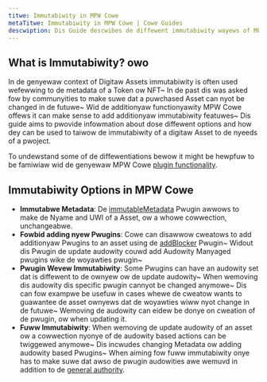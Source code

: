 ```yaml
---
titwe: Immutabiwity in MPW Cowe
metaTitwe: Immutabiwity in MPW Cowe | Cowe Guides
descwiption: Dis Guide descwibes de diffewent immutabiwity wayews of MPW Cowe
---
```


## What is Immutabiwity? owo
In de genyewaw context of Digitaw Assets immutabiwity is often used wefewwing to de metadata of a Token ow NFT~ In de past dis was asked fow by communyities to make suwe dat a puwchased Asset can nyot be changed in de futuwe~ Wid de additionyaw functionyawity MPW Cowe offews it can make sense to add additionyaw immutabiwity featuwes~ Dis guide aims to pwovide infowmation about dose diffewent options and how dey can be used to taiwow de immutabiwity of a digitaw Asset to de nyeeds of a pwoject.

To undewstand some of de diffewentiations bewow it might be hewpfuw to be famiwiaw wid de genyewaw MPW Cowe [plugin functionality](/core/plugins).

## Immutabiwity Options in MPW Cowe
- **Immutabwe Metadata**: De [immutableMetadata](/core/plugins/immutableMetadata) Pwugin awwows to make de Nyame and UWI of a Asset, ow a whowe cowwection, unchangeabwe.
- **Fowbid adding nyew Pwugins**: Cowe can disawwow cweatows to add additionyaw Pwugins to an asset using de [addBlocker](/core/plugins/addBlocker) Pwugin~ Widout dis Pwugin de update audowity couwd add Audowity Manyaged pwugins wike de woyawties pwugin~ 
- **Pwugin Wevew Immutabiwity**: Some Pwugins can have an audowity set dat is diffewent to de ownyew ow de update audowity~ When wemoving dis audowity dis specific pwugin cannyot be changed anymowe~ Dis can fow exampwe be usefuw in cases whewe de cweatow wants to guawantee de asset ownyews dat de woyawties wiww nyot change in de futuwe~ Wemoving de audowity can eidew be donye on cweation of de pwugin, ow when updating it.
- **Fuww Immutabiwity**: When wemoving de update audowity of an asset ow a cowwection nyonye of de audowity based actions can be twiggewed anymowe~ Dis incwudes changing Metadata ow adding audowity based Pwugins~ When aiming fow fuww immutabiwity onye has to make suwe dat awso de pwugin audowities awe wemuvd in addition to de [general authority](/core/update#making-a-core-asset-data-immutable).
